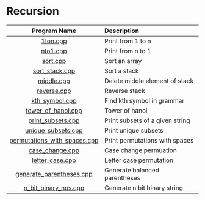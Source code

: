 # Recursion

|                         Program Name                         | Description                     |
| :----------------------------------------------------------: | :------------------------------ |
|                     [1ton.cpp](1ton.cpp)                     | Print from 1 to n               |
|                     [nto1.cpp](nto1.cpp)                     | Print from n to 1               |
|                     [sort.cpp](sort.cpp)                     | Sort an array                   |
|               [sort_stack.cpp](sort_stack.cpp)               | Sort a stack                    |
|                   [middle.cpp](middle.cpp)                   | Delete middle element of stack  |
|                  [reverse.cpp](reverse.cpp)                  | Reverse stack                   |
|               [kth_symbol.cpp](kth_symbol.cpp)               | Find kth symbol in grammar      |
|           [tower_of_hanoi.cpp](tower_of_hanoi.cpp)           | Tower of hanoi                  |
|            [print_subsets.cpp](print_subsets.cpp)            | Print subsets of a given string |
|           [unique_subsets.cpp](unique_subsets.cpp)           | Print unique subsets            |
| [permutations_with_spaces.cpp](permutations_with_spaces.cpp) | Print permutations with spaces  |
|              [case_change.cpp](case_change.cpp)              | Case change permuation          |
|              [letter_case.cpp](letter_case.cpp)              | Letter case permutation         |
|     [generate_parentheses.cpp](generate_parentheses.cpp)     | Generate balanced parentheses   |
|         [n_bit_binary_nos.cpp](n_bit_binary_nos.cpp)         | Generate n bit binary string    |
